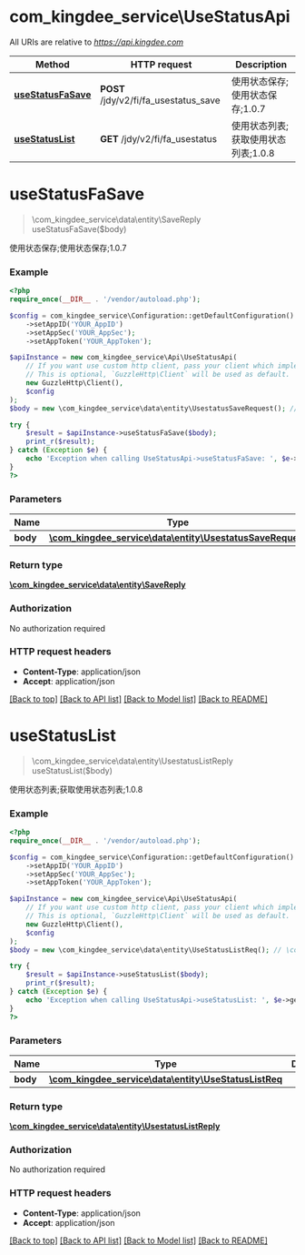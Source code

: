 # com_kingdee_service\UseStatusApi

All URIs are relative to *https://api.kingdee.com*

Method | HTTP request | Description
------------- | ------------- | -------------
[**useStatusFaSave**](UseStatusApi.md#useStatusFaSave) | **POST** /jdy/v2/fi/fa_usestatus_save | 使用状态保存;使用状态保存;1.0.7
[**useStatusList**](UseStatusApi.md#useStatusList) | **GET** /jdy/v2/fi/fa_usestatus | 使用状态列表;获取使用状态列表;1.0.8


# **useStatusFaSave**
> \com_kingdee_service\data\entity\SaveReply useStatusFaSave($body)

使用状态保存;使用状态保存;1.0.7

### Example
```php
<?php
require_once(__DIR__ . '/vendor/autoload.php');

$config = com_kingdee_service\Configuration::getDefaultConfiguration()
    ->setAppID('YOUR_AppID')
    ->setAppSec('YOUR_AppSec');
    ->setAppToken('YOUR_AppToken');

$apiInstance = new com_kingdee_service\Api\UseStatusApi(
    // If you want use custom http client, pass your client which implements `GuzzleHttp\ClientInterface`.
    // This is optional, `GuzzleHttp\Client` will be used as default.
    new GuzzleHttp\Client(),
    $config
);
$body = new \com_kingdee_service\data\entity\UsestatusSaveRequest(); // \com_kingdee_service\data\entity\UsestatusSaveRequest | 

try {
    $result = $apiInstance->useStatusFaSave($body);
    print_r($result);
} catch (Exception $e) {
    echo 'Exception when calling UseStatusApi->useStatusFaSave: ', $e->getMessage(), PHP_EOL;
}
?>
```

### Parameters

Name | Type | Description  | Notes
------------- | ------------- | ------------- | -------------
 **body** | [**\com_kingdee_service\data\entity\UsestatusSaveRequest**](../Model/UsestatusSaveRequest.md)|  |

### Return type

[**\com_kingdee_service\data\entity\SaveReply**](../Model/SaveReply.md)

### Authorization

No authorization required

### HTTP request headers

 - **Content-Type**: application/json
 - **Accept**: application/json

[[Back to top]](#) [[Back to API list]](../../README.md#documentation-for-api-endpoints) [[Back to Model list]](../../README.md#documentation-for-models) [[Back to README]](../../README.md)

# **useStatusList**
> \com_kingdee_service\data\entity\UsestatusListReply useStatusList($body)

使用状态列表;获取使用状态列表;1.0.8

### Example
```php
<?php
require_once(__DIR__ . '/vendor/autoload.php');

$config = com_kingdee_service\Configuration::getDefaultConfiguration()
    ->setAppID('YOUR_AppID')
    ->setAppSec('YOUR_AppSec');
    ->setAppToken('YOUR_AppToken');

$apiInstance = new com_kingdee_service\Api\UseStatusApi(
    // If you want use custom http client, pass your client which implements `GuzzleHttp\ClientInterface`.
    // This is optional, `GuzzleHttp\Client` will be used as default.
    new GuzzleHttp\Client(),
    $config
);
$body = new \com_kingdee_service\data\entity\UseStatusListReq(); // \com_kingdee_service\data\entity\UseStatusListReq | 

try {
    $result = $apiInstance->useStatusList($body);
    print_r($result);
} catch (Exception $e) {
    echo 'Exception when calling UseStatusApi->useStatusList: ', $e->getMessage(), PHP_EOL;
}
?>
```

### Parameters

Name | Type | Description  | Notes
------------- | ------------- | ------------- | -------------
 **body** | [**\com_kingdee_service\data\entity\UseStatusListReq**](../Model/UseStatusListReq.md)|  | [optional]

### Return type

[**\com_kingdee_service\data\entity\UsestatusListReply**](../Model/UsestatusListReply.md)

### Authorization

No authorization required

### HTTP request headers

 - **Content-Type**: application/json
 - **Accept**: application/json

[[Back to top]](#) [[Back to API list]](../../README.md#documentation-for-api-endpoints) [[Back to Model list]](../../README.md#documentation-for-models) [[Back to README]](../../README.md)

